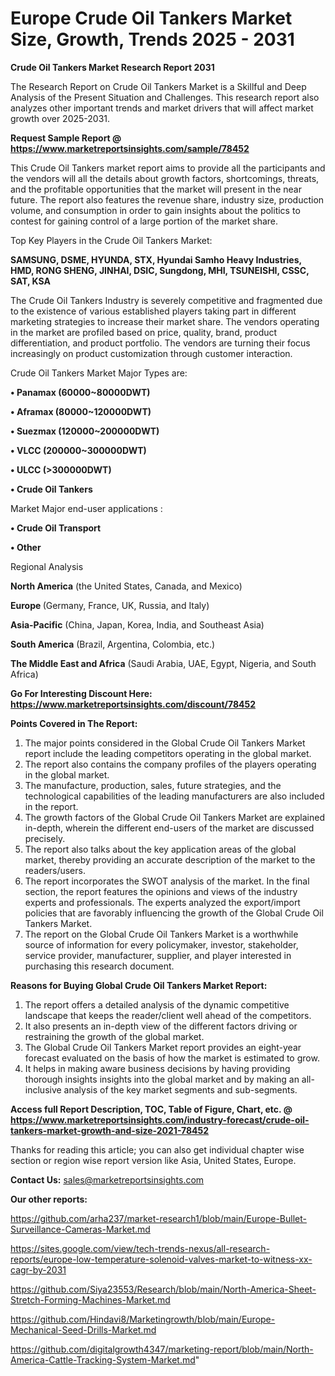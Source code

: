 # Europe Crude Oil Tankers Market Size, Growth, Trends 2025 - 2031

<strong>Crude Oil Tankers Market Research Report 2031</strong>

The Research Report on Crude Oil Tankers Market is a Skillful and Deep Analysis of the Present Situation and Challenges. This research report also analyzes other important trends and market drivers that will affect market growth over 2025-2031.

<strong>Request Sample Report @ <a href=https://www.marketreportsinsights.com/sample/78452>https://www.marketreportsinsights.com/sample/78452</a></strong>

This Crude Oil Tankers market report aims to provide all the participants and the vendors will all the details about growth factors, shortcomings, threats, and the profitable opportunities that the market will present in the near future. The report also features the revenue share, industry size, production volume, and consumption in order to gain insights about the politics to contest for gaining control of a large portion of the market share.

Top Key Players in the Crude Oil Tankers Market:

<strong>SAMSUNG, DSME, HYUNDA, STX, Hyundai Samho Heavy Industries, HMD, RONG SHENG, JINHAI, DSIC, Sungdong, MHI, TSUNEISHI, CSSC, SAT, KSA</strong>

The Crude Oil Tankers Industry is severely competitive and fragmented due to the existence of various established players taking part in different marketing strategies to increase their market share. The vendors operating in the market are profiled based on price, quality, brand, product differentiation, and product portfolio. The vendors are turning their focus increasingly on product customization through customer interaction.

Crude Oil Tankers Market Major Types are:

<strong>• Panamax (60000~80000DWT)

• Aframax (80000~120000DWT)

• Suezmax (120000~200000DWT)

• VLCC (200000~300000DWT)

• ULCC (>300000DWT)

• Crude Oil Tankers</strong>

Market Major end-user applications :

<strong>• Crude Oil Transport

• Other</strong>

Regional Analysis

</u><strong><b>North America</b></strong> (the United States, Canada, and Mexico)

<strong><b>Europe </b></strong>(Germany, France, UK, Russia, and Italy)

<strong><b>Asia-Pacific</b></strong> (China, Japan, Korea, India, and Southeast Asia)

<strong><b>South America</b></strong> (Brazil, Argentina, Colombia, etc.)

<strong><b>The Middle East and Africa</b></strong> (Saudi Arabia, UAE, Egypt, Nigeria, and South Africa)

<strong>Go For Interesting Discount Here: <a href=https://www.marketreportsinsights.com/discount/78452>https://www.marketreportsinsights.com/discount/78452</a></strong>

<strong>Points Covered in The Report:</strong>
<ol>
  <li>The major points considered in the Global Crude Oil Tankers Market report include the leading competitors operating in the global market.</li>
  <li>The report also contains the company profiles of the players operating in the global market.</li>
  <li>The manufacture, production, sales, future strategies, and the technological capabilities of the leading manufacturers are also included in the report.</li>
  <li>The growth factors of the Global Crude Oil Tankers Market are explained in-depth, wherein the different end-users of the market are discussed precisely.</li>
  <li>The report also talks about the key application areas of the global market, thereby providing an accurate description of the market to the readers/users.</li>
  <li>The report incorporates the SWOT analysis of the market. In the final section, the report features the opinions and views of the industry experts and professionals. The experts analyzed the export/import policies that are favorably influencing the growth of the Global Crude Oil Tankers Market.</li>
  <li>The report on the Global Crude Oil Tankers Market is a worthwhile source of information for every policymaker, investor, stakeholder, service provider, manufacturer, supplier, and player interested in purchasing this research document.</li>
</ol>
<strong>Reasons for Buying Global Crude Oil Tankers Market Report:</strong>

<ol>
  <li>The report offers a detailed analysis of the dynamic competitive landscape that keeps the reader/client well ahead of the competitors.</li>
  <li>It also presents an in-depth view of the different factors driving or restraining the growth of the global market.</li>
  <li>The Global Crude Oil Tankers Market report provides an eight-year forecast evaluated on the basis of how the market is estimated to grow.</li>
  <li>It helps in making aware business decisions by having providing thorough insights insights into the global market and by making an all-inclusive analysis of the key market segments and sub-segments.</li>
</ol>
<strong>Access full Report Description, TOC, Table of Figure, Chart, etc. @ <a href=https://www.marketreportsinsights.com/industry-forecast/crude-oil-tankers-market-growth-and-size-2021-78452>https://www.marketreportsinsights.com/industry-forecast/crude-oil-tankers-market-growth-and-size-2021-78452</a></strong>


Thanks for reading this article; you can also get individual chapter wise section or region wise report version like Asia, United States, Europe.

<strong>Contact Us:</strong>
sales@marketreportsinsights.com

<strong>Our other reports:</strong>

<a href=https://github.com/arha237/market-research1/blob/main/Europe-Bullet-Surveillance-Cameras-Market.md>https://github.com/arha237/market-research1/blob/main/Europe-Bullet-Surveillance-Cameras-Market.md</a>

<a href=https://sites.google.com/view/tech-trends-nexus/all-research-reports/europe-low-temperature-solenoid-valves-market-to-witness-xx-cagr-by-2031>https://sites.google.com/view/tech-trends-nexus/all-research-reports/europe-low-temperature-solenoid-valves-market-to-witness-xx-cagr-by-2031</a>

<a href=https://github.com/Siya23553/Research/blob/main/North-America-Sheet-Stretch-Forming-Machines-Market.md>https://github.com/Siya23553/Research/blob/main/North-America-Sheet-Stretch-Forming-Machines-Market.md</a>

<a href=https://github.com/Hindavi8/Marketingrowth/blob/main/Europe-Mechanical-Seed-Drills-Market.md>https://github.com/Hindavi8/Marketingrowth/blob/main/Europe-Mechanical-Seed-Drills-Market.md</a>

<a href=https://github.com/digitalgrowth4347/marketing-report/blob/main/North-America-Cattle-Tracking-System-Market.md>https://github.com/digitalgrowth4347/marketing-report/blob/main/North-America-Cattle-Tracking-System-Market.md</a>"
